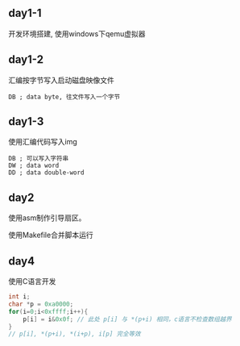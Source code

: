 ## day1-1
开发环境搭建, 使用windows下qemu虚拟器

## day1-2
汇编按字节写入启动磁盘映像文件
```
DB ; data byte, 往文件写入一个字节
```
## day1-3
使用汇编代码写入img
```
DB ; 可以写入字符串
DW ; data word
DD ; data double-word
```

## day2
使用asm制作引导扇区。

使用Makefile合并脚本运行

## day4
使用C语言开发

``` c
int i;
char *p = 0xa0000;
for(i=0;i<0xffff;i++){
    p[i] = i&0x0f; // 此处 p[i] 与 *(p+i) 相同，c语言不检查数组越界
}
// p[i], *(p+i), *(i+p), i[p] 完全等效
```